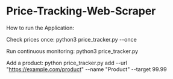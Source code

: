 # Price-Tracking-Web-Scraper

How to run the Application:

Check prices once: python3 price_tracker.py --once

Run continuous monitoring: python3 price_tracker.py

Add a product: python price_tracker.py add --url "https://example.com/product" --name "Product" --target 99.99
